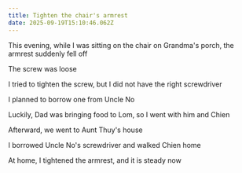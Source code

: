 ```yaml
---
title: Tighten the chair's armrest
date: 2025-09-19T15:10:46.062Z
---
```


This evening, while I was sitting on the chair on Grandma's porch, the armrest suddenly fell off

The screw was loose

I tried to tighten the screw, but I did not have the right screwdriver

I planned to borrow one from Uncle No

Luckily, Dad was bringing food to Lom, so I went with him and Chien

Afterward, we went to Aunt Thuy's house

I borrowed Uncle No's screwdriver and walked Chien home

At home, I tightened the armrest, and it is steady now
